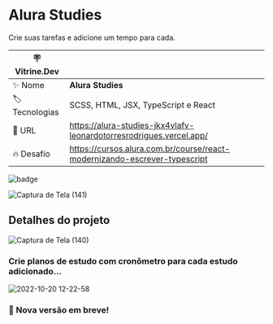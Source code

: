 # Alura Studies

Crie suas tarefas e adicione um tempo para cada.

| :placard: Vitrine.Dev |     |
| -------------  | --- |
| :sparkles: Nome        | **Alura Studies**
| :label: Tecnologias | SCSS, HTML, JSX, TypeScript e React
| :rocket: URL         | https://alura-studies-jkx4vlafv-leonardotorresrodrigues.vercel.app/
| :fire: Desafio     | https://cursos.alura.com.br/course/react-modernizando-escrever-typescript

![badge](https://img.shields.io/badge/version-1.0-green)

![Captura de Tela (141)](https://user-images.githubusercontent.com/91892938/196989728-6499c02f-7c8b-478b-8fd4-47b1f9dcbad0.png#vitrinedev)

## Detalhes do projeto

![Captura de Tela (140)](https://user-images.githubusercontent.com/91892938/196989871-1e6720b2-e377-49c9-8abc-fd2e0b043f7c.png)

### Crie planos de estudo com cronômetro para cada estudo adicionado...

![2022-10-20 12-22-58](https://user-images.githubusercontent.com/91892938/196991360-473b000f-10b2-4ed7-8179-03abd323636b.gif)

### 🚧 Nova versão em breve!

